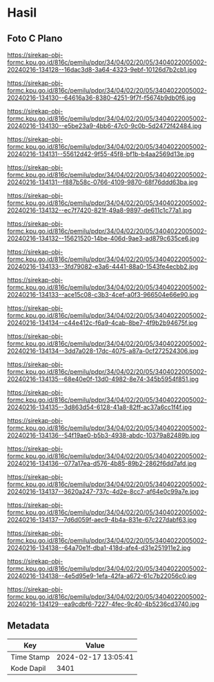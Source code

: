 # Hasil

## Foto C Plano

https://sirekap-obj-formc.kpu.go.id/816c/pemilu/pdpr/34/04/02/20/05/3404022005002-20240216-134128--16dac3d8-3a64-4323-9ebf-10126d7b2cb1.jpg

https://sirekap-obj-formc.kpu.go.id/816c/pemilu/pdpr/34/04/02/20/05/3404022005002-20240216-134130--64616a36-8380-4251-9f7f-f5674b9db0f6.jpg

https://sirekap-obj-formc.kpu.go.id/816c/pemilu/pdpr/34/04/02/20/05/3404022005002-20240216-134130--e5be23a9-4bb6-47c0-9c0b-5d2472f42484.jpg

https://sirekap-obj-formc.kpu.go.id/816c/pemilu/pdpr/34/04/02/20/05/3404022005002-20240216-134131--55612d42-9f55-45f8-bf1b-b4aa2569d13e.jpg

https://sirekap-obj-formc.kpu.go.id/816c/pemilu/pdpr/34/04/02/20/05/3404022005002-20240216-134131--f887b58c-0766-4109-9870-68f76ddd63ba.jpg

https://sirekap-obj-formc.kpu.go.id/816c/pemilu/pdpr/34/04/02/20/05/3404022005002-20240216-134132--ec7f7420-821f-49a8-9897-de611c1c77a1.jpg

https://sirekap-obj-formc.kpu.go.id/816c/pemilu/pdpr/34/04/02/20/05/3404022005002-20240216-134132--15621520-14be-406d-9ae3-ad879c635ce6.jpg

https://sirekap-obj-formc.kpu.go.id/816c/pemilu/pdpr/34/04/02/20/05/3404022005002-20240216-134133--3fd79082-e3a6-4441-88a0-1543fe4ecbb2.jpg

https://sirekap-obj-formc.kpu.go.id/816c/pemilu/pdpr/34/04/02/20/05/3404022005002-20240216-134133--ace15c08-c3b3-4cef-a0f3-966504e66e90.jpg

https://sirekap-obj-formc.kpu.go.id/816c/pemilu/pdpr/34/04/02/20/05/3404022005002-20240216-134134--c44e412c-f6a9-4cab-8be7-4f9b2b94675f.jpg

https://sirekap-obj-formc.kpu.go.id/816c/pemilu/pdpr/34/04/02/20/05/3404022005002-20240216-134134--3dd7a028-17dc-4075-a87a-0cf272524306.jpg

https://sirekap-obj-formc.kpu.go.id/816c/pemilu/pdpr/34/04/02/20/05/3404022005002-20240216-134135--68e40e0f-13d0-4982-8e74-345b5954f851.jpg

https://sirekap-obj-formc.kpu.go.id/816c/pemilu/pdpr/34/04/02/20/05/3404022005002-20240216-134135--3d863d54-6128-41a8-82ff-ac37a6cc1f4f.jpg

https://sirekap-obj-formc.kpu.go.id/816c/pemilu/pdpr/34/04/02/20/05/3404022005002-20240216-134136--54f19ae0-b5b3-4938-abdc-10379a82489b.jpg

https://sirekap-obj-formc.kpu.go.id/816c/pemilu/pdpr/34/04/02/20/05/3404022005002-20240216-134136--077a17ea-d576-4b85-89b2-2862f6dd7afd.jpg

https://sirekap-obj-formc.kpu.go.id/816c/pemilu/pdpr/34/04/02/20/05/3404022005002-20240216-134137--3620a247-737c-4d2e-8cc7-af64e0c99a7e.jpg

https://sirekap-obj-formc.kpu.go.id/816c/pemilu/pdpr/34/04/02/20/05/3404022005002-20240216-134137--7d6d059f-aec9-4b4a-831e-67c227dabf63.jpg

https://sirekap-obj-formc.kpu.go.id/816c/pemilu/pdpr/34/04/02/20/05/3404022005002-20240216-134138--64a70e1f-dba1-418d-afe4-d31e251911e2.jpg

https://sirekap-obj-formc.kpu.go.id/816c/pemilu/pdpr/34/04/02/20/05/3404022005002-20240216-134138--4e5d95e9-1efa-42fa-a672-61c7b22056c0.jpg

https://sirekap-obj-formc.kpu.go.id/816c/pemilu/pdpr/34/04/02/20/05/3404022005002-20240216-134129--ea9cdbf6-7227-4fec-9c40-4b5236cd3740.jpg


## Metadata

| Key        | Value               |
| ---------- | ------------------- |
| Time Stamp | 2024-02-17 13:05:41 |
| Kode Dapil | 3401                |




